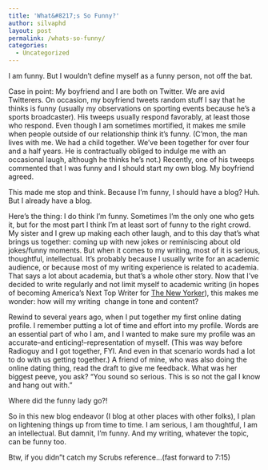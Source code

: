 ```yaml
---
title: 'What&#8217;s So Funny?'
author: silvaphd
layout: post
permalink: /whats-so-funny/
categories:
  - Uncategorized
---
```

I am funny. But I wouldn&#8217;t define myself as a funny person, not off the bat.

Case in point: My boyfriend and I are both on Twitter. We are avid Twitterers. On occasion, my boyfriend tweets random stuff I say that he thinks is funny (usually my observations on sporting events because he&#8217;s a sports broadcaster). His tweeps usually respond favorably, at least those who respond. Even though I am sometimes mortified, it makes me smile when people outside of our relationship think it&#8217;s funny. (C&#8217;mon, the man lives with me. We had a child together. We&#8217;ve been together for over four and a half years. He is contractually obliged to indulge me with an occasional laugh, although he thinks he&#8217;s not.) Recently, one of his tweeps commented that I was funny and I should start my own blog. My boyfriend agreed.

This made me stop and think. Because I&#8217;m funny, I should have a blog? Huh. But I already have a blog.

Here&#8217;s the thing: I do think I&#8217;m funny. Sometimes I&#8217;m the only one who gets it, but for the most part I think I&#8217;m at least sort of funny to the right crowd. My sister and I grew up making each other laugh, and to this day that&#8217;s what brings us together: coming up with new jokes or reminiscing about old jokes/funny moments. But when it comes to my writing, most of it is serious, thoughtful, intellectual. It&#8217;s probably because I usually write for an academic audience, or because most of my writing experience is related to academia. That says a lot about academia, but that&#8217;s a whole other story. Now that I&#8217;ve decided to write regularly and not limit myself to academic writing (in hopes of becoming America&#8217;s Next Top Writer for [The New Yorker][1]), this makes me wonder: how will my writing  change in tone and content?

Rewind to several years ago, when I put together my first online dating profile. I remember putting a lot of time and effort into my profile. Words are an essential part of who I am, and I wanted to make sure my profile was an accurate&#8211;and enticing!&#8211;representation of myself. (This was way before Radioguy and I got together, FYI. And even in that scenario words had a lot to do with us getting together.) A friend of mine, who was also doing the online dating thing, read the draft to give me feedback. What was her biggest peeve, you ask? &#8220;You sound so serious. This is so not the gal I know and hang out with.&#8221;

Where did the funny lady go?!

So in this new blog endeavor (I blog at other places with other folks), I plan on lightening things up from time to time. I am serious, I am thoughtful, I am an intellectual. But damnit, I&#8217;m funny. And my writing, whatever the topic, can be funny too.

Btw, if you didn&#8221;t catch my Scrubs reference&#8230;(fast forward to 7:15)

<span class='embed-youtube' style='text-align:center; display: block;'></span>

 [1]: http://www.newyorker.com/